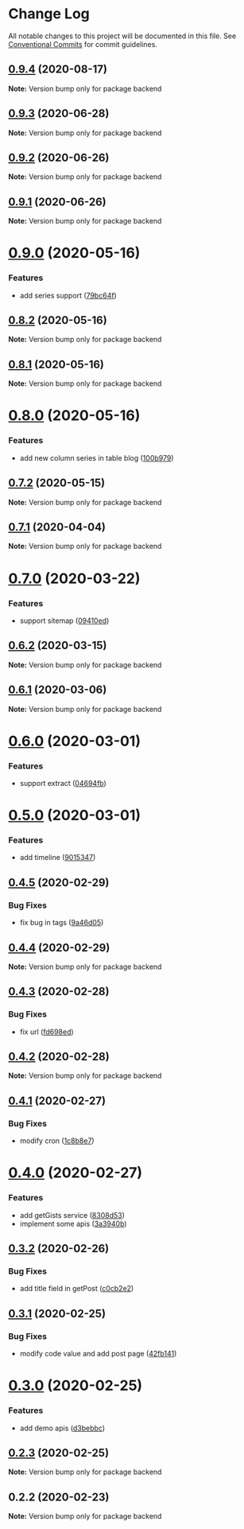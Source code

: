 # Change Log

All notable changes to this project will be documented in this file.
See [Conventional Commits](https://conventionalcommits.org) for commit guidelines.

## [0.9.4](https://github.com/banyudu/blog/compare/backend@0.9.3...backend@0.9.4) (2020-08-17)

**Note:** Version bump only for package backend





## [0.9.3](https://github.com/banyudu/blog/compare/backend@0.9.2...backend@0.9.3) (2020-06-28)

**Note:** Version bump only for package backend





## [0.9.2](https://github.com/banyudu/blog/compare/backend@0.9.1...backend@0.9.2) (2020-06-26)

**Note:** Version bump only for package backend





## [0.9.1](https://github.com/banyudu/blog/compare/backend@0.9.0...backend@0.9.1) (2020-06-26)

**Note:** Version bump only for package backend





# [0.9.0](https://github.com/banyudu/blog/compare/backend@0.8.2...backend@0.9.0) (2020-05-16)


### Features

* add series support ([79bc64f](https://github.com/banyudu/blog/commit/79bc64f01e2e87764ee5e084b108d0cd79ff4b82))





## [0.8.2](https://github.com/banyudu/blog/compare/backend@0.8.1...backend@0.8.2) (2020-05-16)

**Note:** Version bump only for package backend





## [0.8.1](https://github.com/banyudu/blog/compare/backend@0.8.0...backend@0.8.1) (2020-05-16)

**Note:** Version bump only for package backend





# [0.8.0](https://github.com/banyudu/blog/compare/backend@0.7.2...backend@0.8.0) (2020-05-16)


### Features

* add new column series in table blog ([100b979](https://github.com/banyudu/blog/commit/100b979e9e56f7c2eea636ee6f37e8faa3fcdafc))





## [0.7.2](https://github.com/banyudu/blog/compare/backend@0.7.1...backend@0.7.2) (2020-05-15)

**Note:** Version bump only for package backend





## [0.7.1](https://github.com/banyudu/blog/compare/backend@0.7.0...backend@0.7.1) (2020-04-04)

**Note:** Version bump only for package backend





# [0.7.0](https://github.com/banyudu/blog/compare/backend@0.6.2...backend@0.7.0) (2020-03-22)


### Features

* support sitemap ([09410ed](https://github.com/banyudu/blog/commit/09410edd65060ab6b08e4fd3189684f9a40979b9))





## [0.6.2](https://github.com/banyudu/blog/compare/backend@0.6.1...backend@0.6.2) (2020-03-15)

**Note:** Version bump only for package backend





## [0.6.1](https://github.com/banyudu/blog/compare/backend@0.6.0...backend@0.6.1) (2020-03-06)

**Note:** Version bump only for package backend





# [0.6.0](https://github.com/banyudu/blog/compare/backend@0.5.0...backend@0.6.0) (2020-03-01)


### Features

* support extract ([04694fb](https://github.com/banyudu/blog/commit/04694fb65f8ab1055f241d1a912d01c7c6f2af20))





# [0.5.0](https://github.com/banyudu/blog/compare/backend@0.4.5...backend@0.5.0) (2020-03-01)


### Features

* add timeline ([9015347](https://github.com/banyudu/blog/commit/9015347366563e3d98ce71f811fef83d69df69aa))





## [0.4.5](https://github.com/banyudu/blog/compare/backend@0.4.4...backend@0.4.5) (2020-02-29)


### Bug Fixes

* fix bug in tags ([9a46d05](https://github.com/banyudu/blog/commit/9a46d050b70753307daeda5f7af05407b9c6271c))





## [0.4.4](https://github.com/banyudu/blog/compare/backend@0.4.3...backend@0.4.4) (2020-02-29)

**Note:** Version bump only for package backend





## [0.4.3](https://github.com/banyudu/blog/compare/backend@0.4.2...backend@0.4.3) (2020-02-28)


### Bug Fixes

* fix url ([fd698ed](https://github.com/banyudu/blog/commit/fd698ed395eea56bbf9f2e324e8f2a5a0d624d78))





## [0.4.2](https://github.com/banyudu/blog/compare/backend@0.4.1...backend@0.4.2) (2020-02-28)

**Note:** Version bump only for package backend





## [0.4.1](https://github.com/banyudu/blog/compare/backend@0.4.0...backend@0.4.1) (2020-02-27)


### Bug Fixes

* modify cron ([1c8b8e7](https://github.com/banyudu/blog/commit/1c8b8e7bb0a71facb65827a40b77cbca4de0c2c3))





# [0.4.0](https://github.com/banyudu/blog/compare/backend@0.3.2...backend@0.4.0) (2020-02-27)


### Features

* add getGists service ([8308d53](https://github.com/banyudu/blog/commit/8308d53ce029a24142d9fd2582c5898290dae3e8))
* implement some apis ([3a3940b](https://github.com/banyudu/blog/commit/3a3940be1beee6ef40c2897cd405ea317d2701a4))





## [0.3.2](https://github.com/banyudu/blog/compare/backend@0.3.1...backend@0.3.2) (2020-02-26)


### Bug Fixes

* add title field in getPost ([c0cb2e2](https://github.com/banyudu/blog/commit/c0cb2e2847c0bef60112cd38aa80264f84c4d4b1))





## [0.3.1](https://github.com/banyudu/blog/compare/backend@0.3.0...backend@0.3.1) (2020-02-25)


### Bug Fixes

* modify code value and add post page ([42fb141](https://github.com/banyudu/blog/commit/42fb1411898f6d3d8e26d236a124a2f2c512f71a))





# [0.3.0](https://github.com/banyudu/blog/compare/backend@0.2.3...backend@0.3.0) (2020-02-25)


### Features

* add demo apis ([d3bebbc](https://github.com/banyudu/blog/commit/d3bebbca478e26d9a45dcb605b87a50cccd534f6))





## [0.2.3](https://github.com/banyudu/blog/compare/backend@0.2.2...backend@0.2.3) (2020-02-25)

**Note:** Version bump only for package backend





## 0.2.2 (2020-02-23)

**Note:** Version bump only for package backend
